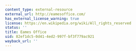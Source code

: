 ```yaml
---
content_type: external-resource
external_url: http://eamesoffice.com/
has_external_license_warning: true
license: https://en.wikipedia.org/wiki/All_rights_reserved
status: ''
title: Eames Office
uid: 82ef1dc5-0d41-4ed2-997f-bf3f779ac921
wayback_url: ''
---
```

